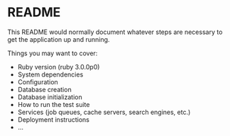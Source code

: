 # README

This README would normally document whatever steps are necessary to get the
application up and running.

Things you may want to cover:

* Ruby version (ruby 3.0.0p0)
* System dependencies 
* Configuration
* Database creation
* Database initialization
* How to run the test suite
* Services (job queues, cache servers, search engines, etc.)
* Deployment instructions
* ...

